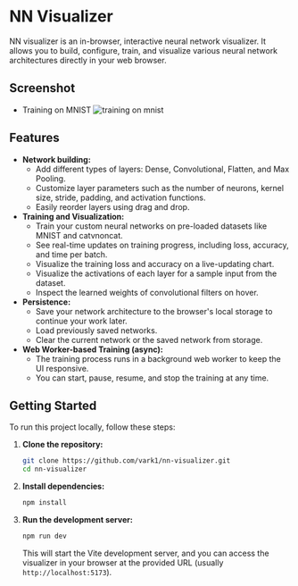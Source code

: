 # NN Visualizer

NN visualizer is an in-browser, interactive neural network visualizer. It allows you to build, configure, train, and visualize various neural network architectures directly in your web browser.

## Screenshot

* Training on MNIST
![training on mnist](assets/mnist.gif "training on mnist")

## Features

  * **Network building:**
      * Add different types of layers: Dense, Convolutional, Flatten, and Max Pooling.
      * Customize layer parameters such as the number of neurons, kernel size, stride, padding, and activation functions.
      * Easily reorder layers using drag and drop.
  * **Training and Visualization:**
      * Train your custom neural networks on pre-loaded datasets like MNIST and catvnoncat.
      * See real-time updates on training progress, including loss, accuracy, and time per batch.
      * Visualize the training loss and accuracy on a live-updating chart.
      * Visualize the activations of each layer for a sample input from the dataset.
      * Inspect the learned weights of convolutional filters on hover.
  * **Persistence:**
      * Save your network architecture to the browser's local storage to continue your work later.
      * Load previously saved networks.
      * Clear the current network or the saved network from storage.
  * **Web Worker-based Training (async):**
      * The training process runs in a background web worker to keep the UI responsive.
      * You can start, pause, resume, and stop the training at any time.

## Getting Started

To run this project locally, follow these steps:

1.  **Clone the repository:**

    ```bash
    git clone https://github.com/vark1/nn-visualizer.git
    cd nn-visualizer
    ```

2.  **Install dependencies:**

    ```bash
    npm install
    ```

3.  **Run the development server:**

    ```bash
    npm run dev
    ```

    This will start the Vite development server, and you can access the visualizer in your browser at the provided URL (usually `http://localhost:5173`).